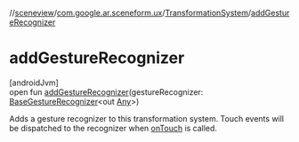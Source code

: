//[sceneview](../../../index.md)/[com.google.ar.sceneform.ux](../index.md)/[TransformationSystem](index.md)/[addGestureRecognizer](add-gesture-recognizer.md)

# addGestureRecognizer

[androidJvm]\
open fun [addGestureRecognizer](add-gesture-recognizer.md)(gestureRecognizer: [BaseGestureRecognizer](../-base-gesture-recognizer/index.md)&lt;out [Any](https://kotlinlang.org/api/latest/jvm/stdlib/kotlin/-any/index.html)&gt;)

Adds a gesture recognizer to this transformation system. Touch events will be dispatched to the recognizer when [onTouch](on-touch.md) is called.
